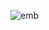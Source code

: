 ![emb](https://user-images.githubusercontent.com/87642422/206907053-3c32f92c-3c72-4481-b723-6989ee94efc1.PNG)
